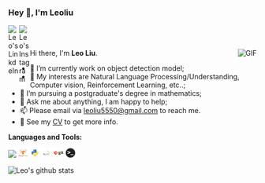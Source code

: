### Hey 👋, I'm Leoliu

<a href="https://www.linkedin.com/in/leo-liu-aa83721b3/">
  <img align="left" alt="Leo's LinkdeIn" width="22px" src="https://cdn.jsdelivr.net/npm/simple-icons@v3/icons/linkedin.svg" />
</a>
<a href="https://www.instagram.com/leoliu5550/">
  <img align="left" alt="Leo's Instagram" width="22px" src="https://cdn.jsdelivr.net/npm/simple-icons@v3/icons/instagram.svg" />
</a>
<br />
<br />

Hi there, I'm **Leo Liu**.
  <img align="right" alt="GIF" src="https://i.pinimg.com/originals/6b/ff/89/6bff8991c9308a10e5d2baef1153f5fe.gif" />
  
- 🌱 I’m currently work on object detection model; 
- 🤔 My interests are Natural Language Processing/Understanding, Computer vision, Reinforcement Learning, etc..;
- 💼 I’m pursuing a postgraduate's degree in mathematics;
- 💬 Ask me about anything, I am happy to help;
- 📫 Please email via leoliu5550@gmail.com to reach me.
- 📝 See my [CV](https://www.cakeresume.com/leo-liu-719306) to get more info.


**Languages and Tools:**  

<code><img height="20" src="https://pytorch.org/assets/images/pytorch-logo.png"></code>
<code><img height="20" src="https://raw.githubusercontent.com/github/explore/80688e429a7d4ef2fca1e82350fe8e3517d3494d/topics/tensorflow/tensorflow.png"></code>
<code><img height="20" src="https://raw.githubusercontent.com/github/explore/80688e429a7d4ef2fca1e82350fe8e3517d3494d/topics/python/python.png"></code>
<code><img height="20" src="https://raw.githubusercontent.com/github/explore/80688e429a7d4ef2fca1e82350fe8e3517d3494d/topics/mysql/mysql.png"></code>
<code><img height="20" src="https://raw.githubusercontent.com/github/explore/80688e429a7d4ef2fca1e82350fe8e3517d3494d/topics/git/git.png"></code>
<code><img height="20" src="https://raw.githubusercontent.com/github/explore/80688e429a7d4ef2fca1e82350fe8e3517d3494d/topics/terminal/terminal.png"></code>

![Leo's github stats](https://github-readme-stats.vercel.app/api?username=leoliu5550&show_icons=true&hide_border=true)

